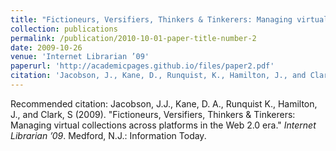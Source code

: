 ```yaml
---
title: "Fictioneurs, Versifiers, Thinkers & Tinkerers: Managing virtual collections across platforms in the Web 2.0 era"
collection: publications
permalink: /publication/2010-10-01-paper-title-number-2
date: 2009-10-26
venue: 'Internet Librarian ’09'
paperurl: 'http://academicpages.github.io/files/paper2.pdf'
citation: 'Jacobson, J., Kane, D., Runquist, K., Hamilton, J., and Clark, S. (2009). &quot;Paper Title Number 2.&quot; <i>Internet Librarian ’09</i>. Medford, N.J.: Information Today.'
---
```

Recommended citation: Jacobson, J.J., Kane, D. A., Runquist K., Hamilton, J., and Clark, S (2009). "Fictioneurs, Versifiers, Thinkers & Tinkerers: Managing virtual collections across platforms in the Web 2.0 era." <i>Internet Librarian ’09</i>. Medford, N.J.: Information Today.
